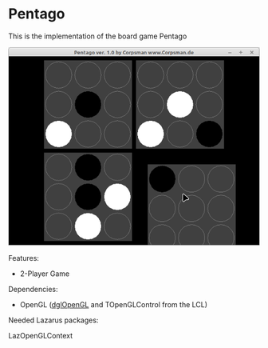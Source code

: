# Pentago

This is the implementation of the board game Pentago

![](preview.png)

Features:
- 2-Player Game

Dependencies:
- OpenGL ([dglOpenGL](https://github.com/saschawillems/dglopengl) and TOpenGLControl from the LCL)
  
Needed Lazarus packages:

LazOpenGLContext